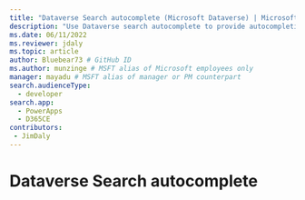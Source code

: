 ```yaml
---
title: "Dataverse Search autocomplete (Microsoft Dataverse) | Microsoft Docs" # Intent and product brand in a unique string of 43-59 chars including spaces
description: "Use Dataverse search autocomplete to provide autocompletion of input as the user enters text into a form field." # 115-145 characters including spaces. This abstract displays in the search result.
ms.date: 06/11/2022
ms.reviewer: jdaly
ms.topic: article
author: Bluebear73 # GitHub ID
ms.author: munzinge # MSFT alias of Microsoft employees only
manager: mayadu # MSFT alias of manager or PM counterpart
search.audienceType: 
  - developer
search.app: 
  - PowerApps
  - D365CE
contributors:
 - JimDaly
---
```

# Dataverse Search autocomplete